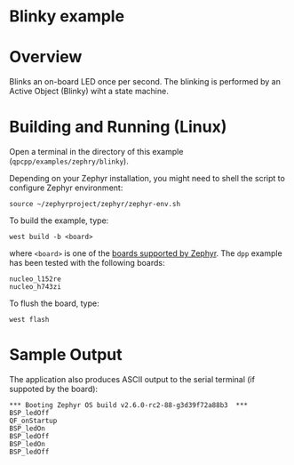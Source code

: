 # Blinky example

# Overview

Blinks an on-board LED once per second. The blinking is performed
 by an Active Object (Blinky) wiht a state machine.


# Building and Running (Linux)

Open a terminal in the directory of this example (`qpcpp/examples/zephry/blinky`).

Depending on your Zephyr installation, you might need to shell the script
to configure Zephyr environment:

```
source ~/zephyrproject/zephyr/zephyr-env.sh
```

To build the example, type:
```
west build -b <board>
```
where `<board>` is one of the
[boards supported by Zephyr](https://docs.zephyrproject.org/latest/boards/index.html).
The `dpp` example has been tested with the following boards:

```
nucleo_l152re
nucleo_h743zi
```

To flush the board, type:
```
west flash
```

# Sample Output
The application also produces ASCII output to the serial terminal
(if suppoted by the board):

```
*** Booting Zephyr OS build v2.6.0-rc2-88-g3d39f72a88b3  ***
BSP_ledOff
QF_onStartup
BSP_ledOn
BSP_ledOff
BSP_ledOn
BSP_ledOff
```

